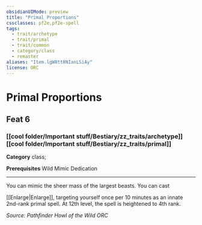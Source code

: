 ```yaml
---
obsidianUIMode: preview
title: "Primal Proportions"
cssclasses: pf2e,pf2e-spell
tags:
  - trait/archetype
  - trait/primal
  - trait/common
  - category/class
  - remaster
aliases: "Item.lgW8tt8NIanLSiAy"
license: ORC
---
```

# Primal Proportions
## Feat 6
### [[cool folder/Important stuff/Bestiary/zz_traits/archetype]][[cool folder/Important stuff/Bestiary/zz_traits/primal]]

**Category** class; 



**Prerequisites** Wild Mimic Dedication
* * *
You can mimic the sheer mass of the largest beasts. You can cast

[[Enlarge|Enlarge]], targeting yourself once per 10 minutes as an innate 2nd-rank primal spell. At 12th level, the spell is heightened to 4th rank.

*Source: Pathfinder Howl of the Wild*
*ORC*